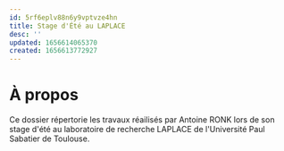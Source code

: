 ```yaml
---
id: 5rf6eplv88n6y9vptvze4hn
title: Stage d'Été au LAPLACE
desc: ''
updated: 1656614065370
created: 1656613772927
---
```


# À propos

Ce dossier répertorie les travaux réailisés par Antoine RONK lors de son stage d'été au laboratoire de recherche LAPLACE de l'Université Paul Sabatier de Toulouse.

